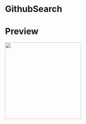 # GithubSearch
 
# Preview
<img src="https://github.com/matheusrmribeiro/GithubSearch/assets/43149218/0ff51238-ca17-4707-9da5-a4ac19ca31c0" height="250"/>
